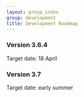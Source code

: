 ```yaml
---
layout: group_index
group: development
title: Development Roadmap
---
```


### Version 3.6.4

Target date: 18 April

### Version 3.7

Target date: early summer
